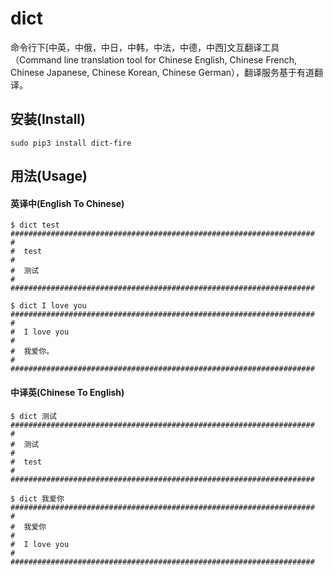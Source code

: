# dict

命令行下[中英，中俄，中日，中韩，中法，中德，中西]文互翻译工具（Command line translation tool for Chinese English, 
Chinese French, Chinese Japanese, Chinese Korean, Chinese German），翻译服务基于有道翻译。


## 安装(Install)

```
sudo pip3 install dict-fire
```

## 用法(Usage)

#### 英译中(English To Chinese)
```
$ dict test
####################################################################
#  
#  test
#  
#  测试
#  
####################################################################

$ dict I love you
####################################################################
#  
#  I love you
#
#  我爱你。
#
####################################################################
```

#### 中译英(Chinese To English)

```
$ dict 测试
####################################################################
#  
#  测试 
#  
#  test
#
####################################################################

$ dict 我爱你
####################################################################
#  
#  我爱你
#  
#  I love you
#
####################################################################
```
